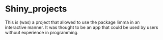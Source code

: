 # Shiny_projects
This is (was) a project that allowed to use the package limma in an interactive manner. It was thought to be an app that could be used by users without experience in programming.

